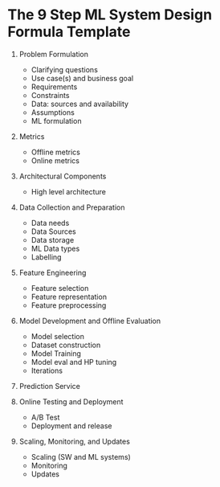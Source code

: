 # The 9 Step ML System Design Formula Template

1. Problem Formulation
    * Clarifying questions
    * Use case(s) and business goal
    * Requirements
    * Constraints
    * Data: sources and availability
    * Assumptions
    * ML formulation

2. Metrics  
    * Offline metrics 
    * Online metrics 

3. Architectural Components  
    * High level architecture 

4. Data Collection and Preparation
    * Data needs
    * Data Sources
    * Data storage
    * ML Data types
    * Labelling

5. Feature Engineering
    * Feature selection 
    * Feature representation 
    * Feature preprocessing 

6. Model Development and Offline Evaluation
    * Model selection 
    * Dataset construction 
    * Model Training 
    * Model eval and HP tuning 
    * Iterations 

7. Prediction Service

8. Online Testing and Deployment  
    * A/B Test 
    * Deployment and release 

9. Scaling, Monitoring, and Updates 
    * Scaling (SW and ML systems)
    * Monitoring 
    * Updates 
